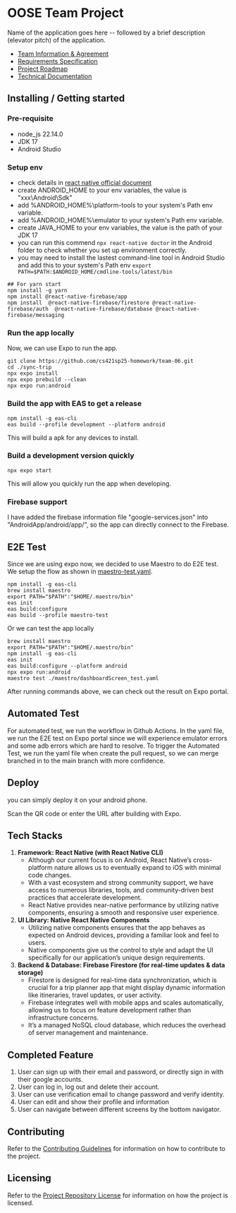# OOSE Team Project

Name of the application goes here -- followed by a brief description (elevator pitch) of the application.

- [Team Information & Agreement](./docs/team-agreement.md)
- [Requirements Specification](./docs/requirements-specification.md)
- [Project Roadmap](./docs/roadmap.md)
- [Technical Documentation](./docs/technical-documentation.md)

## Installing / Getting started

### Pre-requisite

- node_js 22.14.0
- JDK 17
- Android Studio

### Setup env

- check details in [react native official document](https://reactnative.dev/docs/set-up-your-environment)
- create ANDROID_HOME to your env variables, the value is "xxx\Android\Sdk"
- add %ANDROID_HOME%\platform-tools to your system's Path env variable.
- add %ANDROID_HOME%\emulator to your system's Path env variable.
- create JAVA_HOME to your env variables, the value is the path of your JDK 17
- you can run this commend `npx react-native doctor` in the Android folder to check whether you set up environment correctly.
- you may need to install the lastest command-line tool in Android Studio and add this to your system's Path env `export PATH=$PATH:$ANDROID_HOME/cmdline-tools/latest/bin`

```shell
## For yarn start
npm install -g yarn
npm install @react-native-firebase/app
npm install  @react-native-firebase/firestore @react-native-firebase/auth  @react-native-firebase/database @react-native-firebase/messaging
```

### Run the app locally
Now, we can use Expo to run the app.

```shell
git clone https://github.com/cs421sp25-homework/team-06.git
cd ./sync-trip
npx expo install
npx expo prebuild --clean
npx expo run:android
```


### Build the app with EAS to get a release
```shell
npm install -g eas-cli
eas build --profile development --platform android
```
This will build a apk for any devices to install.

### Build a development version quickly
```shell
npx expo start
```
This will allow you quickly run the app when developing.

### Firebase support

I have added the firebase information file "google-services.json" into "AndroidApp/android/app/", so the app can directly connect to the Firebase.

## E2E Test

Since we are using expo now, we decided to use Maestro to do E2E test. We setup the flow as shown in
[maestro-test.yaml](./maestro/maestro-test.yaml).

```shell
npm install -g eas-cli
brew install maestro
export PATH="$PATH":"$HOME/.maestro/bin"
eas init
eas build:configure
eas build --profile maestro-test
```
Or we can test the app locally
```shell
brew install maestro
export PATH="$PATH":"$HOME/.maestro/bin"
npm install -g eas-cli
eas init
eas build:configure --platform android
npx expo run:android
maestro test ./maestro/dashboardScreen_test.yaml
```
After running commands above, we can check out the result on Expo portal.

## Automated Test
For automated test, we run the workflow in Github Actions. In the yaml file, we run the E2E test
on Expo portal since we will experience emulator errors and some adb errors which are hard to resolve.
To trigger the Automated Test, we run the yaml file when create the pull request, so we can merge
branched in to the main branch with more confidence.

## Deploy

you can simply deploy it on your android phone.

Scan the QR code or enter the URL after building with Expo.

## Tech Stacks

1. **Framework: React Native (with React Native CLI)**
    - Although our current focus is on Android, React Native’s cross-platform nature allows us to eventually
      expand to iOS with minimal code changes.
    - With a vast ecosystem and strong community support, we have access to numerous libraries, tools,
      and community-driven best practices that accelerate development.
    - React Native provides near-native performance by utilizing native components, ensuring a smooth and responsive user experience.
2. **UI Library: Native React Native Components**
    - Utilizing native components ensures that the app behaves as expected on Android devices, providing a familiar look and feel to users.
    - Native components give us the control to style and adapt the UI specifically for our application’s unique design requirements.
3. **Backend & Database: Firebase Firestore (for real-time updates & data storage)**
    - Firestore is designed for real-time data synchronization, which is crucial for a trip planner app that might display
      dynamic information like itineraries, travel updates, or user activity.
    - Firebase integrates well with mobile apps and scales automatically, allowing us to focus on feature development rather than infrastructure concerns.
    - It’s a managed NoSQL cloud database, which reduces the overhead of server management and maintenance.

## Completed Feature
1. User can sign up with their email and password, or directly sign in with their google accounts.
2. User can log in, log out and delete their account.
2. User can use verification email to change password and verify identity.
3. User can edit and show their profile and information
4. User can navigate between different screens by the bottom navigator.

<!-- ## Developing

Detailed and step-by-step documentation for setting up local development. For example, a new team member will use these instructions to start developing the project further. 

```shell
commands here
```

You should include what is needed (e.g. all of the configurations) to set up the dev environment. For instance, global dependencies or any other tools (include download links), explaining what database (and version) has been used, etc. If there is any virtual environment, local server, ..., explain here. 

Additionally, describe and show how to run the tests, explain your code style and show how to check it.

If your project needs some additional steps for the developer to build the project after some code changes, state them here. Moreover, give instructions on how to build and release a new version. In case there's some step you have to take that publishes this project to a server, it must be stated here.  -->

## Contributing

Refer to the [Contributing Guidelines](./CONTRIBUTING.md) for information on how to contribute to the project.

## Licensing

Refer to the [Project Repository License](./LICENSE.md) for information on how the project is licensed.

